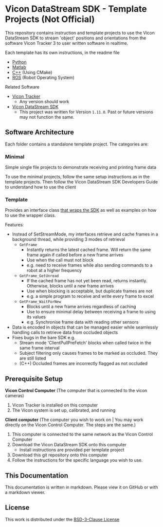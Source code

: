 # Vicon DataStream SDK - Template Projects (Not Official)
This repository contains instruction and template projects to use the Vicon DataStream SDK to stream 'object' positions and orientations from the software Vicon Tracker 3 to user written software in realtime.

Each template has its own instructions, in the readme file
- [Python](./Template_Python/readme.md)
- [Matlab](./Template_Matlab/readme.md)
- [C++](./Template_CPP/readme.md) (Using CMake)
- [ROS](./Template_ROS/readme.md) (Robot Operating System)

Related Software
- [Vicon Tracker](https://www.vicon.com/software/tracker/)
	- Any version should work
- [Vicon DataStream SDK](https://www.vicon.com/software/datastream-sdk/)
	- This project was written for Version `1.11.0`. Past or future versions may not function the same.

## Software Architecture
Each folder contains a standalone template project. The categories are:

### Minimal
Simple single file projects to demonstrate receiving and printing frame data

To use the minimal projects, follow the same setup instructions as in the template projects. Then follow the Vicon DataStream SDK Developers Guide to understand how to use the client

### Template
Provides an interface class [that wraps the SDK](https://en.wikipedia.org/wiki/Wrapper_function) as well as examples on how to use the wrapper class.

Features:
- Instead of SetStreamMode, my interfaces retrieve and cache frames in a background thread, while providing 3 modes of retrieval
	- <code>GetFrame</code>
		- Instantly returns the latest cached frame. Will return the same frame again if called before a new frame arrives
		- Use when the call must not block
		- e.g. need to receive frames while also sending commands to a robot at a higher frequency
	- <code>GetFrame_GetUnread</code>
		- If the cached frame has not yet been read, returns instantly. Otherwise, blocks until a new frame arrives
		- Use when blocking is acceptable, but duplicate frames are not
		- e.g. a simple program to receive and write every frame to excel
	- <code>GetFrame_WaitForNew</code>
		- Blocks until a new frame arrives regardless of caching
		- Use to ensure minimal delay between receiving a frame to using its values
		- e.g. Synchronise frame data with reading other sensors
- Data is encoded in objects that can be managed easier while seamlessly handling calls to retrieve data from occluded objects
- Fixes bugs in the bare SDK e.g.
	- Stream mode 'ClientPullPreFetch' blocks when called twice in the same frame interval
	- Subject filtering only causes frames to be marked as occluded. They are still listed
	- (C++) Occluded frames are incorrectly flagged as not occluded


## Prerequisite Setup
**Vicon Control Computer**
(The computer that is connected to the vicon cameras)
1. Vicon Tracker is installed on this computer
2. The Vicon system is set up, calibrated, and running

**Client computer**
(The computer you wish to work on | You may work directly on the Vicon Control Computer. The steps are the same.)
1. This computer is connected to the same network as the Vicon Control Computer
2. Download the Vicon DataStream SDK onto this computer
	- Install instructions are provided per template project
3. Download this git repository onto this computer
4. Follow the instructions for the specific language you wish to use.


## This Documentation
This documentation is written in markdown. Please view it on GitHub or with a markdown viewer.

## License
This work is distributed under the [BSD-3-Clause License](./LICENSE.txt)
